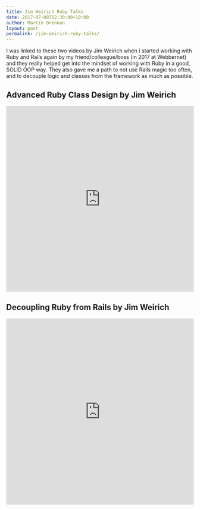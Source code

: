 ```yaml
---
title: Jim Weirich Ruby Talks
date: 2017-07-08T12:30:00+10:00
author: Martin Brennan
layout: post
permalink: /jim-weirich-ruby-talks/
---
```


I was linked to these two videos by Jim Weirich when I started working with Ruby and Rails again by my friend/colleague/boss (in 2017 at Webbernet) and they really helped get into the mindset of working with Ruby in a good, SOLID OOP way. They also gave me a path to not use Rails magic too often, and to decouple logic and classes from the framework as much as possible.

## Advanced Ruby Class Design by Jim Weirich

<iframe width="100%" height="500" src="https://www.youtube.com/embed/vwBpTgdZBDk" frameborder="0" allowfullscreen></iframe>

## Decoupling Ruby from Rails by Jim Weirich

<iframe width="100%" height="500" src="https://www.youtube.com/embed/tg5RFeSfBM4" frameborder="0" allowfullscreen></iframe>
